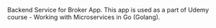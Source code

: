 Backend Service for Broker App. This app is used as a part of Udemy course - Working with Microservices in Go (Golang).